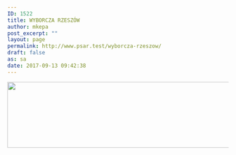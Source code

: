 ```yaml
---
ID: 1522
title: WYBORCZA RZESZÓW
author: mkepa
post_excerpt: ""
layout: page
permalink: http://www.psar.test/wyborcza-rzeszow/
draft: false
as: sa
date: 2017-09-13 09:42:38
---
```

<a href="http://www.psar.test/wp-content/uploads/2017/08/rzeszowwyborcza_pl_miastoskarbów.jpg"><img class="alignnone wp-image-1537 size-full" src="http://www.psar.test/wp-content/uploads/2017/08/wyborcze-to-rzeszów.png" alt="" width="966" height="151" /></a>
